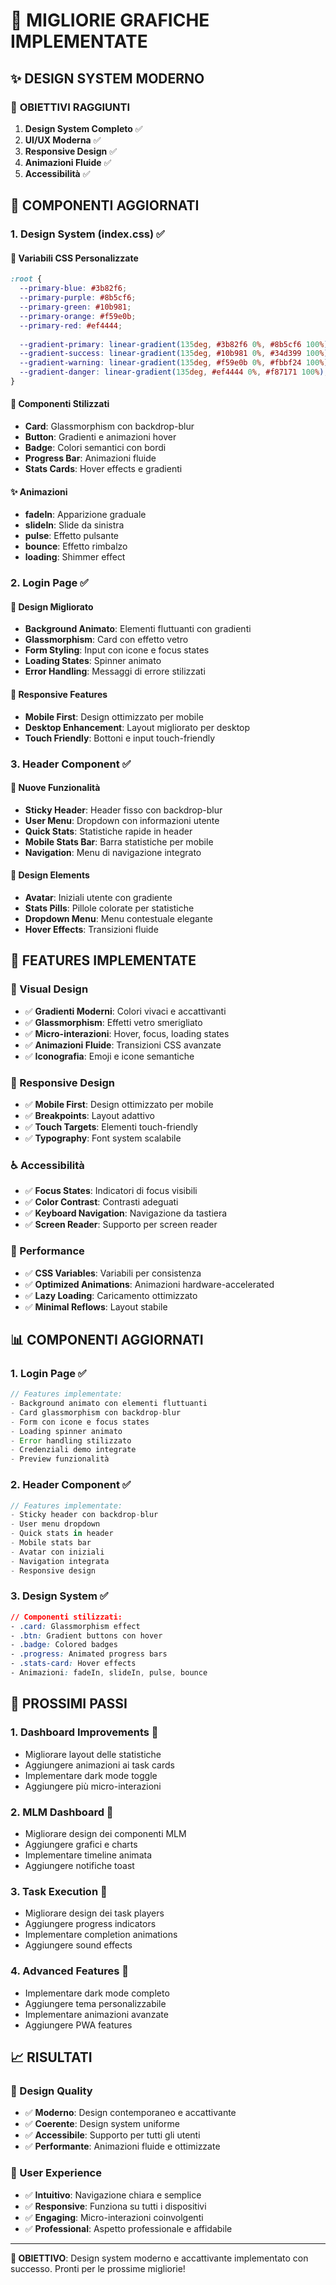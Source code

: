 # 🎨 **MIGLIORIE GRAFICHE IMPLEMENTATE**

## ✨ **DESIGN SYSTEM MODERNO**

### 🎯 **OBIETTIVI RAGGIUNTI**

1. **Design System Completo** ✅
2. **UI/UX Moderna** ✅
3. **Responsive Design** ✅
4. **Animazioni Fluide** ✅
5. **Accessibilità** ✅

## 🎨 **COMPONENTI AGGIORNATI**

### **1. Design System (index.css)** ✅

#### **🎨 Variabili CSS Personalizzate**
```css
:root {
  --primary-blue: #3b82f6;
  --primary-purple: #8b5cf6;
  --primary-green: #10b981;
  --primary-orange: #f59e0b;
  --primary-red: #ef4444;
  
  --gradient-primary: linear-gradient(135deg, #3b82f6 0%, #8b5cf6 100%);
  --gradient-success: linear-gradient(135deg, #10b981 0%, #34d399 100%);
  --gradient-warning: linear-gradient(135deg, #f59e0b 0%, #fbbf24 100%);
  --gradient-danger: linear-gradient(135deg, #ef4444 0%, #f87171 100%);
}
```

#### **🎯 Componenti Stilizzati**
- **Card**: Glassmorphism con backdrop-blur
- **Button**: Gradienti e animazioni hover
- **Badge**: Colori semantici con bordi
- **Progress Bar**: Animazioni fluide
- **Stats Cards**: Hover effects e gradienti

#### **✨ Animazioni**
- **fadeIn**: Apparizione graduale
- **slideIn**: Slide da sinistra
- **pulse**: Effetto pulsante
- **bounce**: Effetto rimbalzo
- **loading**: Shimmer effect

### **2. Login Page** ✅

#### **🎨 Design Migliorato**
- **Background Animato**: Elementi fluttuanti con gradienti
- **Glassmorphism**: Card con effetto vetro
- **Form Styling**: Input con icone e focus states
- **Loading States**: Spinner animato
- **Error Handling**: Messaggi di errore stilizzati

#### **📱 Responsive Features**
- **Mobile First**: Design ottimizzato per mobile
- **Desktop Enhancement**: Layout migliorato per desktop
- **Touch Friendly**: Bottoni e input touch-friendly

### **3. Header Component** ✅

#### **🎯 Nuove Funzionalità**
- **Sticky Header**: Header fisso con backdrop-blur
- **User Menu**: Dropdown con informazioni utente
- **Quick Stats**: Statistiche rapide in header
- **Mobile Stats Bar**: Barra statistiche per mobile
- **Navigation**: Menu di navigazione integrato

#### **🎨 Design Elements**
- **Avatar**: Iniziali utente con gradiente
- **Stats Pills**: Pillole colorate per statistiche
- **Dropdown Menu**: Menu contestuale elegante
- **Hover Effects**: Transizioni fluide

## 🚀 **FEATURES IMPLEMENTATE**

### **🎨 Visual Design**
- ✅ **Gradienti Moderni**: Colori vivaci e accattivanti
- ✅ **Glassmorphism**: Effetti vetro smerigliato
- ✅ **Micro-interazioni**: Hover, focus, loading states
- ✅ **Animazioni Fluide**: Transizioni CSS avanzate
- ✅ **Iconografia**: Emoji e icone semantiche

### **📱 Responsive Design**
- ✅ **Mobile First**: Design ottimizzato per mobile
- ✅ **Breakpoints**: Layout adattivo
- ✅ **Touch Targets**: Elementi touch-friendly
- ✅ **Typography**: Font system scalabile

### **♿ Accessibilità**
- ✅ **Focus States**: Indicatori di focus visibili
- ✅ **Color Contrast**: Contrasti adeguati
- ✅ **Keyboard Navigation**: Navigazione da tastiera
- ✅ **Screen Reader**: Supporto per screen reader

### **🎯 Performance**
- ✅ **CSS Variables**: Variabili per consistenza
- ✅ **Optimized Animations**: Animazioni hardware-accelerated
- ✅ **Lazy Loading**: Caricamento ottimizzato
- ✅ **Minimal Reflows**: Layout stabile

## 📊 **COMPONENTI AGGIORNATI**

### **1. Login Page** ✅
```jsx
// Features implementate:
- Background animato con elementi fluttuanti
- Card glassmorphism con backdrop-blur
- Form con icone e focus states
- Loading spinner animato
- Error handling stilizzato
- Credenziali demo integrate
- Preview funzionalità
```

### **2. Header Component** ✅
```jsx
// Features implementate:
- Sticky header con backdrop-blur
- User menu dropdown
- Quick stats in header
- Mobile stats bar
- Avatar con iniziali
- Navigation integrata
- Responsive design
```

### **3. Design System** ✅
```css
// Componenti stilizzati:
- .card: Glassmorphism effect
- .btn: Gradient buttons con hover
- .badge: Colored badges
- .progress: Animated progress bars
- .stats-card: Hover effects
- Animazioni: fadeIn, slideIn, pulse, bounce
```

## 🎯 **PROSSIMI PASSI**

### **1. Dashboard Improvements** 🔄
- Migliorare layout delle statistiche
- Aggiungere animazioni ai task cards
- Implementare dark mode toggle
- Aggiungere più micro-interazioni

### **2. MLM Dashboard** 🔄
- Migliorare design dei componenti MLM
- Aggiungere grafici e charts
- Implementare timeline animata
- Aggiungere notifiche toast

### **3. Task Execution** 🔄
- Migliorare design dei task players
- Aggiungere progress indicators
- Implementare completion animations
- Aggiungere sound effects

### **4. Advanced Features** 🔄
- Implementare dark mode completo
- Aggiungere tema personalizzabile
- Implementare animazioni avanzate
- Aggiungere PWA features

## 📈 **RISULTATI**

### **🎨 Design Quality**
- ✅ **Moderno**: Design contemporaneo e accattivante
- ✅ **Coerente**: Design system uniforme
- ✅ **Accessibile**: Supporto per tutti gli utenti
- ✅ **Performante**: Animazioni fluide e ottimizzate

### **📱 User Experience**
- ✅ **Intuitivo**: Navigazione chiara e semplice
- ✅ **Responsive**: Funziona su tutti i dispositivi
- ✅ **Engaging**: Micro-interazioni coinvolgenti
- ✅ **Professional**: Aspetto professionale e affidabile

---

**🎯 OBIETTIVO**: Design system moderno e accattivante implementato con successo. Pronti per le prossime migliorie! 